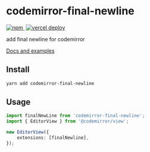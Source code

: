 # codemirror-final-newline

<p>
    <a href="https://www.npmjs.com/package/codemirror-final-newline" style="margin-right: 4px">
        <img src="https://img.shields.io/npm/v/codemirror-final-newline" alt="npm">
    </a>
    <a href="https://cm.yeliex.dev/?path=/docs/final-newline">
        <img src="https://therealsujitk-vercel-badge.vercel.app/?app=codemirror-extensions-site-yeliex" alt="vercel deploy">
    </a>
</p>

add final newline for codemirror

[Docs and examples](https://cm.yeliex.dev/?path=/docs/final-newline)

## Install

```bash
yarn add codemirror-final-newline
```

## Usage

```typescript
import finalNewLine from 'codemirror-final-newline';
import { EditorView } from '@codemirror/view';

new EditorView({
    extensions: [finalNewline],
});
```
